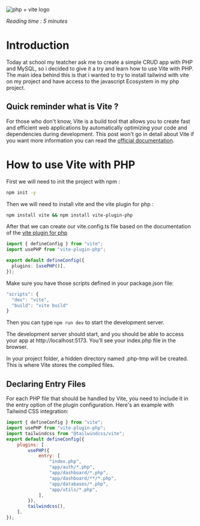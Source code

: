 <img src="https://camo.githubusercontent.com/f59a0f92aa5c5a29a35437c7bef1359a50b80363c8d7b70d5751fd91602c6da3/68747470733a2f2f766974652d7068702e6e697469746563682e64652f6173736574732f766974652d7068702e6c6f676f2e737667" alt="php + vite logo" class="mx-auto"/>

<i>Reading time : 5 minutes</i>

# Introduction

Today at school my teatcher ask me to create a simple CRUD app with PHP and MySQL, so i decided to give it a try and learn how to use Vite with PHP. The main idea behind this is that i wanted to try to install tailwind with vite on my project and have access to the javascript Ecosystem in my php project.

## Quick reminder what is Vite ?

For those who don't know, Vite is a build tool that allows you to create fast and efficient web applications by automatically optimizing your code and dependencies during development. This post won't go in detail about Vite if you want more information you can read the [official documentation](https://vitejs.dev/).

# How to use Vite with PHP

First we will need to init the project with npm :

```bash
npm init -y
```

Then we will need to install vite and the vite plugin for php :

```bash
npm install vite && npm install vite-plugin-php
```

After that we can create our vite.config.ts file based on the documentation of the [vite plugin for php](https://vite-php.nititech.de/)

```typescript
import { defineConfig } from "vite";
import usePHP from "vite-plugin-php";

export default defineConfig({
  plugins: [usePHP()],
});
```

Make sure you have those scripts defined in your package.json file:

```js
"scripts": {
  "dev": "vite",
  "build": "vite build"
}
```

Then you can type `npm run dev` to start the development server.

The development server should start, and you should be able to access your app at http://localhost:5173. You’ll see your index.php file in the browser.

In your project folder, a hidden directory named .php-tmp will be created. This is where Vite stores the compiled files.

## Declaring Entry Files

For each PHP file that should be handled by Vite, you need to include it in the entry option of the plugin configuration. Here's an example with Tailwind CSS integration:

```js
import { defineConfig } from "vite";
import usePHP from "vite-plugin-php";
import tailwindcss from "@tailwindcss/vite";
export default defineConfig({
	plugins: [
		usePHP({
			entry: [
				"index.php",
				"app/auth/*.php",
				"app/dashboard/*.php",
				"app/dashboard/**/*.php",
				"app/databases/*.php",
				"app/utils/*.php",
			],
		}),
		tailwindcss(),
	],
});

```
